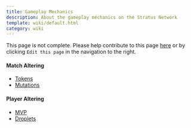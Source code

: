 ```yaml
---
title: Gameplay Mechanics
description: About the gameplay mechanics on the Stratus Network
template: wiki/default.html
category: wiki
---
```


This page is not complete. Please help contribute to this page <a href="https://github.com/MCResourcePile/addon-project/edit/source/src/content/<%= document.dest.replace('.html', '.md') %>" target="_blank">here</a> or by clicking `Edit this page` in the navigation to the right.

#### Match Altering

- [Tokens](gameplay/tokens)
- [Mutations](gameplay/mutations)

#### Player Altering

- [MVP](gamplay/mvp)
- [Droplets](gameplay/droplets)
